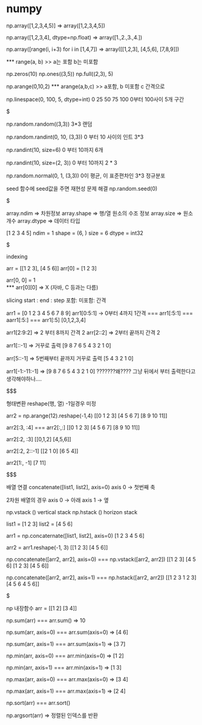 # numpy

np.array([1,2,3,4,5)]
=> array([1,2,3,4,5])


np.array([1,2,3,4], dtype=np.float)
=> array([1.,2.,3.,4.])


np.array([range(i, i+3) for i in [1,4,7])
=> array([[1,2,3], [4,5,6], [7,8,9]])

*** range(a, b) >> a는 포함 b는 미포함


np.zeros(10)
np.ones((3,5))
np.full((2,3), 5)


np.arange(0,10,2)
*** arange(a,b,c) >> a포함, b 미포함 c 간격으로

np.linespace(0, 100, 5, dtype=int)
0 25 50 75 100
0부터 100사이 5개 구간



$$$$$$$$$$$$$$$$$$$$$$$$$$$$$$$$$



np.random.random((3,3))
3*3 랜덤

np.random.randint(0, 10, (3,3))
0 부터 10 사이의 인트 3*3

np.randint(10, size=6)
0 부터 10까지 6개

np.randint(10, size=(2, 3))
0 부터 10까지 2 * 3


np.random.normal(0, 1, (3,3))
0이 평균, 이 표준편차인 3*3 정규분포



seed 함수에 seed값을 주면 재현성 문제 해결
np.random.seed(0)




$$$$$$$$$$$$$$$$$$$$$$$$$$$$$$$$$



array.ndim => 차원정보
array.shape => 행/열 원소의 수조 정보
array.size => 원소 개수
array.dtype => 데이터 타입

[1 2 3 4 5]
ndim = 1
shape = (6, )
size = 6
dtype = int32



$$$$$$$$$$$$$$$$$$$$$$$$$$$$$$$$$



indexing

arr = [[1 2 3], [4 5 6]]
arr[0] = [1 2 3]

arr[0, 0] = 1   
 *** arr[0][0] => X (자바, C 등과는 다름)

slicing
start : end : step
포함: 미포함: 간격

arr1 = [0 1 2 3 4 5 6 7 8 9]
arr1[0:5:1] -> 0부터 4까지 1간격 === arr1[:5:1] === aarr1[:5:] === arr1[:5]
[0,1,2,3,4]


arr1[2:9:2] => 2 부터 8까지 간격 2
arr[2::2] => 2부터 끝까지 간격 2

arr1[::-1] => 거꾸로 출력
[9 8 7 6 5 4 3 2 1 0]

arr[5::-1] => 5번째부터 끝까지 거꾸로 출력
[5 4 3 2 1 0]

arr1[-1:-11:-1] => 
[9 8 7 6 5 4 3 2 1 0] ???????왜????
그냥 뒤에서 부터 출력한다고 생각해야하나....


$$$$$$$$$$$$$$$$$$$$$$$$$$$$$$$$$$$


형태변환
reshape(행, 열)
-1일경우 미정


arr2 = np.arange(12).reshape(-1,4)
[[0 1 2 3]
 [4 5 6 7]
 [8 9 10 11]]
 
 
 arr2[:3, :4] === arr2[:,:]
 [[0 1 2 3]
 [4 5 6 7]
 [8 9 10 11]]

arr2[:2, :3]
[[0,1,2]
 [4,5,6]]
 
arr2[:2, 2::-1]
[[2 1 0]
 [6 5 4]]
 
 
arr2[1:, -1]
[7 11]



$$$$$$$$$$$$$$$$$$$$$$$$$$$$$$$$$$$$$$$$$$$$$$$$$$$$$$$



배열 연결
concatenate([list1, list2], axis=0)
axis 0 -> 첫번째 축

2차원 배열의 경우
axis 0 -> 아래
axis 1 -> 옆

np.vstack () vertical stack
np.hstack () horizon stack


list1 = [1 2 3]
list2 = [4 5 6]

arr1 = np.concaternate([list1, list2], axis=0)
[1 2 3 4 5 6]

arr2 = arr1.reshape(-1, 3)
[[1 2 3]
 [4 5 6]]
 

np.concatenate([arr2, arr2], axis=0) === np.vstack([arr2, arr2])
[[1 2 3]
 [4 5 6]
 [1 2 3]
 [4 5 6]]


np.concatenate([arr2, arr2], axis=1) === np.hstack([arr2, arr2])
[[1 2 3 1 2 3]
 [4 5 6 4 5 6]]



$$$$$$$$$$$$$$$$$$$$$$$$$$$$$$$$$$$$$$$$$$$$$$$$$


np 내장함수
arr = 
[[1 2]
 [3 4]]


np.sum(arr) === arr.sum()
=> 10

np.sum(arr, axis=0) === arr.sum(axis=0)
=> [4 6]

np.sum(arr, axis=1) === arr.sum(axis=1)
=> [3 7]

np.min(arr, axis=0) === arr.min(axis=0)
=> [1 2]

np.min(arr, axis=1) === arr.min(axis=1)
=> [1 3]

np.max(arr, axis=0) === arr.max(axis=0)
=> [3 4]

np.max(arr, axis=1) === arr.max(axis=1)
=> [2 4]


np.sort(arr) === arr.sort()

np.argsort(arr) => 정렬된 인덱스를 반환
